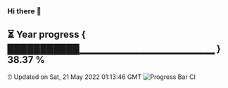 ### Hi there 👋
⏳ Year progress { ███████████▁▁▁▁▁▁▁▁▁▁▁▁▁▁▁▁▁▁▁ } 38.37 %
---
⏰ Updated on Sat, 21 May 2022 01:13:46 GMT
![Progress Bar CI](https://github.com/liununu/liununu/workflows/Progress%20Bar%20CI/badge.svg)
